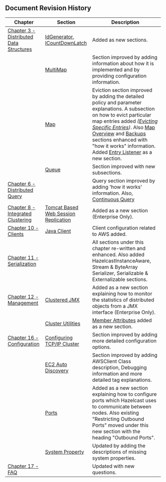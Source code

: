 

## Document Revision History

|Chapter|Section|Description|
|-------|-------|-----------|
|[Chapter 3 - Distributed Data Structures](#distributed-data-structures)|[IdGenerator](#idgenerator), [ICountDownLatch](#icountdownlatch)| Added as new sections.|
||[MultiMap](#multimap)| Section improved by adding information about how it is implemented and by providing configuration information.|
||[Map](#map)|Eviction section improved by adding the detailed policy and parameter explanations. A subsection on how to evict particular map entries added *([Evicting Specific Entries](#evicting-specific-entries))*. Also [Map Overview](#map-overview) and [Backups](#backups) sections enhanced with "how it works" information. Added [Entry Listener](#entry-listener) as a new section.|
||[Queue](#queue)|Section improved with new subsections.|
|[Chapter 6 - Distributed Query](#distributed-query)||Query section improved by adding 'how it works' information. Also, [Continuous Query](#continuous-query)|section re-written and sample codes added.|
|[Chapter 8 - Integrated Clustering](#integrated-clustering)|[Tomcat Based Web Session Replication](#tomcat-based-web-session-replication)|Added as a new section (Enterprise Only).|
|[Chapter 10 - Clients](#clients)|[Java Client](#java-client)|Client configuration related to AWS added.|
|[Chapter 11 - Serialization](#serialization)||All sections under this chapter re-written and enhanced. Also added HazelcastInstanceAware, Stream & ByteArray Serializer, Serializable & Externalizable sections.|
|[Chapter 12 - Management](#management)|[Clustered JMX](#clustered-jmx)|Added as a new section explaining how to monitor the statistics of distributed objects from a JMX interface (Enterprise Only).|
||[Cluster Utilities](#cluster-utilities)|[Member Attributes](#member-attributes) added as a new section.|
|[Chapter 16 - Configuration](#configuration)|[Configuring TCP/IP Cluster](#configuring-tcp-ip-cluster)| Section improved by adding more detailed configuration options.|
||[EC2 Auto Discovery](#ec2-auto-discovery)|Section improved by adding AWSClient Class description, Debugging information and more detailed tag explanations.|
||[Ports](#ports)|Added as a new section explaining how to configure ports which Hazelcast uses to communicate between nodes. Also existing "Restricting Outbound Ports" moved under this new section with the heading "Outbound Ports".|
||[System Property](#system-property)|Updated by adding the descriptions of missing system properties.|
|[Chapter 17 - FAQ](#frequently-asked-questions)||Updated with new questions.|



<br> </br>









